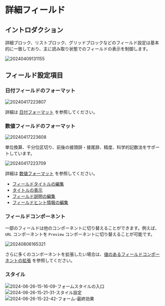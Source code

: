 # 詳細フィールド

## イントロダクション

詳細ブロック、リストブロック、グリッドブロックなどのフィールド設定は基本的に一致しており、主に読み取り状態でのフィールドの表示を制御します。

![20240409131155](https://static-docs.nocobase.com/20240409131155.png)

## フィールド設定項目

### 日付フィールドのフォーマット

![20240417223807](https://static-docs.nocobase.com/20240417223807.png)

詳細は [日付フォーマット](/handbook/ui/fields/specific/date-picker) を参照してください。

### 数値フィールドのフォーマット

![20240417223608](https://static-docs.nocobase.com/20240417223608.png)

単位換算、千分位区切り、前後の接頭辞・接尾辞、精度、科学的記数法をサポートしています。

![20240417223709](https://static-docs.nocobase.com/20240417223709.png)

詳細は [数値フォーマット](/handbook/ui/fields/field-settings/number-format) を参照してください。

- [フィールドタイトルの編集](/handbook/ui/fields/field-settings/edit-title)
- [タイトルの表示](/handbook/ui/fields/field-settings/display-title)
- [フィールド説明の編集](/handbook/ui/fields/field-settings/edit-description)
- [フィールドヒント情報の編集](/handbook/ui/fields/field-settings/edit-tooltip)

### フィールドコンポーネント

一部のフィールドは他のコンポーネントに切り替えることができます。例えば、`URL` コンポーネントを `Preview` コンポーネントに切り替えることが可能です。

![20240806165321](https://static-docs.nocobase.com/20240806165321.png)

さらに多くのコンポーネントを拡張したい場合は、[値のあるフィールドコンポーネントの拡張](/plugin-samples/field/value) を参照してください。

### スタイル

![2024-06-26-15-16-09-フォームスタイルの入口](https://static-docs.nocobase.com/2024-06-26-15-16-09-表单风格入口.png)  
![2024-06-26-15-21-31-スタイル設定](https://static-docs.nocobase.com/2024-06-26-15-21-31-样式配置.png)  
![2024-06-26-15-22-42-フォーム-最終効果](https://static-docs.nocobase.com/2024-06-26-15-22-42-表单-最终效果.png)

